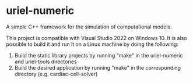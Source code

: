 # uriel-numeric
A simple C++ framework for the simulation of computational models.

This project is compatible with Visual Studio 2022 on Windows 10. It is also possible to build it and run it on a Linux machine by doing the following:
1. Build the static library projects by running "make" in the uriel-numeric and uriel-tools directories
2. Build the desired application by running "make" in the corresponding directory (e.g. cardiac-cell-solver)
